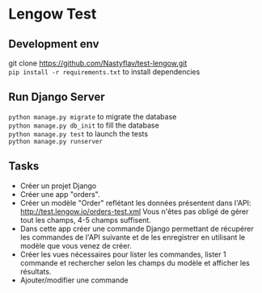 # Lengow Test

## Development env

git clone https://github.com/Nastyflav/test-lengow.git \
`pip install -r requirements.txt` to install dependencies

## Run Django Server

`python manage.py migrate` to migrate the database\
`python manage.py db_init` to fill the database\
`python manage.py test` to launch the tests\
`python manage.py runserver`

## Tasks

- Créer un projet Django
- Créer une app "orders".
- Créer un modèle "Order" reflétant les données présentent dans l'API: http://test.lengow.io/orders-test.xml Vous n'êtes pas obligé de gérer tout les champs, 4-5 champs suffisent.
- Dans cette app créer une commande Django permettant de récupérer les commandes de l'API suivante et de les enregistrer en utilisant le modèle que vous venez de créer.
- Créer les vues nécessaires pour lister les commandes, lister 1 commande et rechercher selon les champs du modèle et afficher les résultats.
- Ajouter/modifier une commande